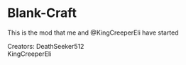 Blank-Craft
===========

This is the mod that me and @KingCreeperEli have started

Creators:
DeathSeeker512  
KingCreeperEli